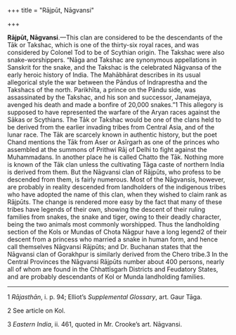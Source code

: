 +++
title = "Rājpūt, Nāgvansi"

+++

**Rājpūt, Nāgvansi**.—This clan are considered to be the descendants of the Tāk or Takshac, which is one of the thirty-six royal races, and was considered by Colonel Tod to be of Scythian origin. The Takshac were also snake-worshippers. “Nāga and Takshac are synonymous appellations in Sanskrit for the snake, and the Takshac is the celebrated Nāgvansa of the early heroic history of India. The Mahābhārat describes in its usual allegorical style the war between the Pāndus of Indraprestha and the Takshacs of the north. Parikhīta, a prince on the Pāndu side, was assassinated by the Takshac, and his son and successor, Janamejaya, avenged his death and made a bonfire of 20,000 snakes.”1 This allegory is supposed to have represented the warfare of the Aryan races against the Sākas or Scythians. The Tāk or Takshac would be one of the clans held to be derived from the earlier invading tribes from Central Asia, and of the lunar race. The Tāk are scarcely known in authentic history, but the poet Chand mentions the Tāk from Aser or Asīrgarh as one of the princes who assembled at the summons of Prithwi Rāj of Delhi to fight against the Muhammadans. In another place he is called Chatto the Tāk. Nothing more is known of the Tāk clan unless the cultivating Tāga caste of northern India is derived from them. But the Nāgvansi clan of Rājpūts, who profess to be descended from them, is fairly numerous. Most of the Nāgvansis, however, are probably in reality descended from landholders of the indigenous tribes who have adopted the name of this clan, when they wished to claim rank as Rājpūts. The change is rendered more easy by the fact that many of these tribes have legends of their own, showing the descent of their ruling families from snakes, the snake and tiger, owing to their deadly character, being the two animals most commonly worshipped. Thus the landholding section of the Kols or Mundas of Chota Nāgpur have a long legend2 of their descent from a princess who married a snake in human form, and hence call themselves Nāgvansi Rājpūts; and Dr. Buchanan states that the Nāgvansi clan of Gorakhpur is similarly derived from the Chero tribe.3 In the Central Provinces the Nāgvansi Rājpūts number about 400 persons, nearly all of whom are found in the Chhattīsgarh Districts and Feudatory States, and are probably descendants of Kol or Munda landholding families. 

___________________

1 *Rājasthān*, i. p. 94; Elliot’s *Supplemental Glossary*, art. Gaur Tāga. 

2 See article on Kol. 

3 *Eastern India*, ii. 461, quoted in Mr. Crooke’s art. Nāgvansi. 


